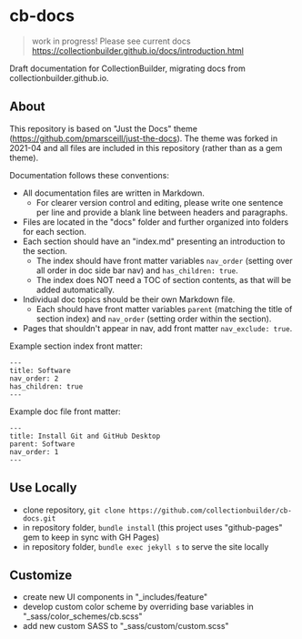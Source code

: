# cb-docs

> work in progress! 
> Please see current docs <https://collectionbuilder.github.io/docs/introduction.html>

Draft documentation for CollectionBuilder, migrating docs from collectionbuilder.github.io.

## About 

This repository is based on "Just the Docs" theme (<https://github.com/pmarsceill/just-the-docs>).
The theme was forked in 2021-04 and all files are included in this repository (rather than as a gem theme). 

Documentation follows these conventions:

- All documentation files are written in Markdown. 
    - For clearer version control and editing, please write one sentence per line and provide a blank line between headers and paragraphs.
- Files are located in the "docs" folder and further organized into folders for each section.
- Each section should have an "index.md" presenting an introduction to the section. 
    - The index should have front matter variables `nav_order` (setting over all order in doc side bar nav) and `has_children: true`. 
    - The index does NOT need a TOC of section contents, as that will be added automatically.
- Individual doc topics should be their own Markdown file. 
    - Each should have front matter variables `parent` (matching the title of section index) and `nav_order` (setting order within the section). 
- Pages that shouldn't appear in nav, add front matter `nav_exclude: true`.

Example section index front matter:

```
---
title: Software
nav_order: 2
has_children: true
---
```

Example doc file front matter: 

```
---
title: Install Git and GitHub Desktop
parent: Software
nav_order: 1
---
```

## Use Locally

- clone repository, `git clone https://github.com/collectionbuilder/cb-docs.git`
- in repository folder, `bundle install` (this project uses "github-pages" gem to keep in sync with GH Pages)
- in repository folder, `bundle exec jekyll s` to serve the site locally

## Customize

- create new UI components in "_includes/feature"
- develop custom color scheme by overriding base variables in "_sass/color_schemes/cb.scss"
- add new custom SASS to "_sass/custom/custom.scss"
